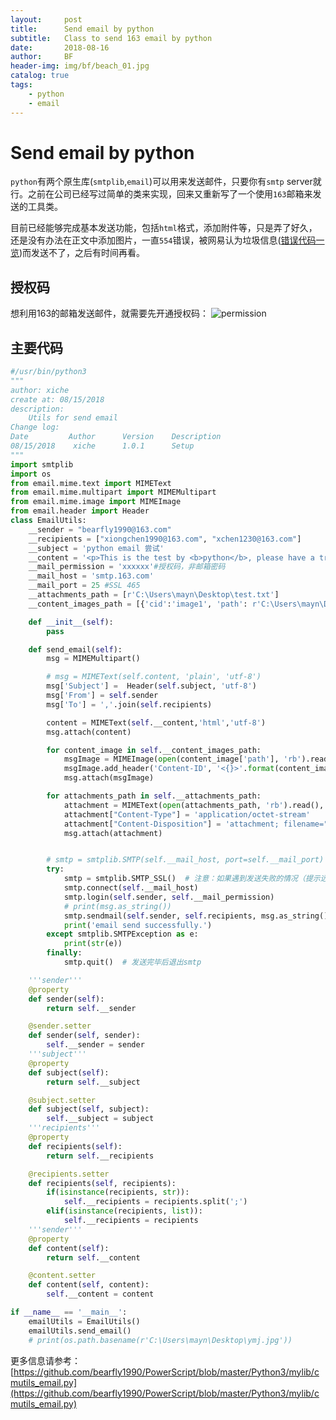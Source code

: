 ```yaml
---
layout:     post
title:      Send email by python
subtitle:   Class to send 163 email by python
date:       2018-08-16
author:     BF
header-img: img/bf/beach_01.jpg
catalog: true
tags:
    - python
    - email
---
```

# Send email by python

`python`有两个原生库(`smtplib`,`email`)可以用来发送邮件，只要你有`smtp` server就行。之前在公司已经写过简单的类来实现，回来又重新写了一个使用`163`邮箱来发送的工具类。

目前已经能够完成基本发送功能，包括`html`格式，添加附件等，只是弄了好久，还是没有办法在正文中添加图片，一直`554`错误，被网易认为垃圾信息([错误代码一览](http://help.163.com/09/1224/17/5RAJ4LMH00753VB8.html))而发送不了，之后有时间再看。

## 授权码

想利用163的邮箱发送邮件，就需要先开通授权码：
![permission](https://raw.githubusercontent.com/bearfly1990/bearfly1990.github.io/master/_posts/2018/08/imgs/2018-08-16-SendEmailByPython-permission.jpg)

## 主要代码

```python
#/usr/bin/python3
"""
author: xiche
create at: 08/15/2018
description:
    Utils for send email
Change log:
Date         Author      Version    Description
08/15/2018    xiche      1.0.1      Setup
"""
import smtplib
import os
from email.mime.text import MIMEText
from email.mime.multipart import MIMEMultipart
from email.mime.image import MIMEImage
from email.header import Header
class EmailUtils:
    __sender = "bearfly1990@163.com"
    __recipients = ["xiongchen1990@163.com", "xchen1230@163.com"]
    __subject = 'python email 尝试'
    __content = '<p>This is the test by <b>python</b>, please have a try.</p>' #<p>截图如下：</p><p><img src="cid:image1"></p>
    __mail_permission = 'xxxxxx'#授权码，非邮箱密码
    __mail_host = 'smtp.163.com'
    __mail_port = 25 #SSL 465
    __attachments_path = [r'C:\Users\mayn\Desktop\test.txt']
    __content_images_path = [{'cid':'image1', 'path': r'C:\Users\mayn\Desktop\ymj.jpg'}]

    def __init__(self):
        pass

    def send_email(self):
        msg = MIMEMultipart()

        # msg = MIMEText(self.content, 'plain', 'utf-8')
        msg['Subject'] =  Header(self.subject, 'utf-8')
        msg['From'] = self.sender
        msg['To'] = ','.join(self.recipients)

        content = MIMEText(self.__content,'html','utf-8')
        msg.attach(content)

        for content_image in self.__content_images_path:
            msgImage = MIMEImage(open(content_image['path'], 'rb').read())
            msgImage.add_header('Content-ID', '<{}>'.format(content_image['cid']))
            msg.attach(msgImage)

        for attachments_path in self.__attachments_path:
            attachment = MIMEText(open(attachments_path, 'rb').read(), 'base64', 'utf-8')
            attachment["Content-Type"] = 'application/octet-stream'
            attachment["Content-Disposition"] = 'attachment; filename="{}"'.format(os.path.basename(attachments_path))
            msg.attach(attachment)


        # smtp = smtplib.SMTP(self.__mail_host, port=self.__mail_port)
        try:
            smtp = smtplib.SMTP_SSL()  # 注意：如果遇到发送失败的情况（提示远程主机拒接连接），这里要使用SMTP_SSL方法
            smtp.connect(self.__mail_host)
            smtp.login(self.sender, self.__mail_permission)
            # print(msg.as_string())
            smtp.sendmail(self.sender, self.recipients, msg.as_string())
            print('email send successfully.')
        except smtplib.SMTPException as e:
            print(str(e))
        finally:
            smtp.quit()  # 发送完毕后退出smtp

    '''sender'''
    @property
    def sender(self):
        return self.__sender

    @sender.setter
    def sender(self, sender):
        self.__sender = sender
    '''subject'''
    @property
    def subject(self):
        return self.__subject

    @subject.setter
    def subject(self, subject):
        self.__subject = subject
    '''recipients'''
    @property
    def recipients(self):
        return self.__recipients

    @recipients.setter
    def recipients(self, recipients):
        if(isinstance(recipients, str)):
            self.__recipients = recipients.split(';')
        elif(isinstance(recipients, list)):
            self.__recipients = recipients
    '''sender'''
    @property
    def content(self):
        return self.__content

    @content.setter
    def content(self, content):
        self.__content = content

if __name__ == '__main__':
    emailUtils = EmailUtils()
    emailUtils.send_email()
    # print(os.path.basename(r'C:\Users\mayn\Desktop\ymj.jpg'))
```

更多信息请参考：[https://github.com/bearfly1990/PowerScript/blob/master/Python3/mylib/cmutils_email.py](https://github.com/bearfly1990/PowerScript/blob/master/Python3/mylib/cmutils_email.py)
